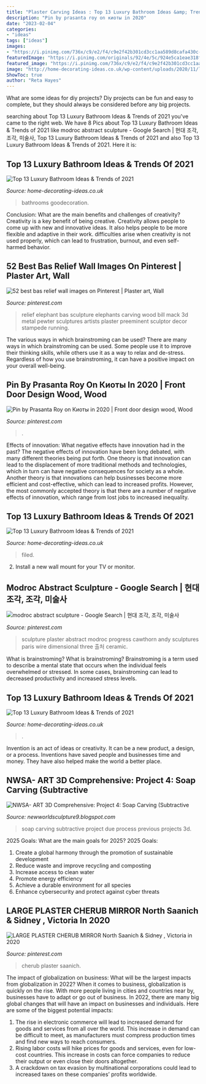 ```yaml
---
title: "Plaster Carving Ideas : Top 13 Luxury Bathroom Ideas &amp; Trends Of 2021"
description: "Pin by prasanta roy on киоты in 2020"
date: "2023-02-04"
categories:
- "ideas"
tags: ["ideas"]
images:
- "https://i.pinimg.com/736x/c9/e2/f4/c9e2f42b301cd3cc1aa589d8cafa430c--pewter-art-art-sculpture.jpg"
featuredImage: "https://i.pinimg.com/originals/92/4e/5c/924e5ca1eae318f3107ff168d38bc69c.jpg"
featured_image: "https://i.pinimg.com/736x/c9/e2/f4/c9e2f42b301cd3cc1aa589d8cafa430c--pewter-art-art-sculpture.jpg"
image: "http://home-decorating-ideas.co.uk/wp-content/uploads/2020/11/luxury-bathroom-ideas-13.jpg"
ShowToc: true
author: "Reta Hayes"
---
```



What are some ideas for diy projects?
Diy projects can be fun and easy to complete, but they should always be considered before any big projects.

	

		
searching about Top 13 Luxury Bathroom Ideas &amp; Trends of 2021 you've came to the right web. We have 8 Pics about Top 13 Luxury Bathroom Ideas &amp; Trends of 2021 like modroc abstract sculpture - Google Search | 현대 조각, 조각, 미술사, Top 13 Luxury Bathroom Ideas &amp; Trends of 2021 and also Top 13 Luxury Bathroom Ideas &amp; Trends of 2021. Here it is:
		
    
## Top 13 Luxury Bathroom Ideas &amp; Trends Of 2021

<img loading=lazy src="http://home-decorating-ideas.co.uk/wp-content/uploads/2020/11/luxury-bathroom-ideas-13.jpg" onerror="this.onerror=null;this.src='https://tse2.mm.bing.net/th?id=OIP.f0RoNXk69d-0d0JwzsX9-gHaJQ&amp;pid=15.1';" alt="Top 13 Luxury Bathroom Ideas &amp; Trends of 2021">

_Source: home-decorating-ideas.co.uk_

>bathrooms goodecoration. 

	

Conclusion: What are the main benefits and challenges of creativity?
Creativity is a key benefit of being creative. Creativity allows people to come up with new and innovative ideas. It also helps people to be more flexible and adaptive in their work. difficulties arise when creativity is not used properly, which can lead to frustration, burnout, and even self- harmed behavior.

    
## 52 Best Bas Relief Wall Images On Pinterest | Plaster Art, Wall

<img loading=lazy src="https://i.pinimg.com/736x/c9/e2/f4/c9e2f42b301cd3cc1aa589d8cafa430c--pewter-art-art-sculpture.jpg" onerror="this.onerror=null;this.src='https://tse1.mm.bing.net/th?id=OIP.WzzX7dUu1cfpPOYHe1dUuQHaFx&amp;pid=15.1';" alt="52 best bas relief wall images on Pinterest | Plaster art, Wall">

_Source: pinterest.com_

>relief elephant bas sculpture elephants carving wood bill mack 3d metal pewter sculptures artists plaster preeminent sculptor decor stampede running. 

	

The various ways in which brainstroming can be used?
There are many ways in which brainstroming can be used. Some people use it to improve their thinking skills, while others use it as a way to relax and de-stress. Regardless of how you use brainstroming, it can have a positive impact on your overall well-being.

    
## Pin By Prasanta Roy On Киоты In 2020 | Front Door Design Wood, Wood

<img loading=lazy src="https://i.pinimg.com/736x/56/27/cf/5627cf4757f6a183ac48ae84e9cf261b.jpg" onerror="this.onerror=null;this.src='https://tse1.mm.bing.net/th?id=OIP.pM33z-5tSgu0InRTv8hvpQAAAA&amp;pid=15.1';" alt="Pin by Prasanta Roy on Киоты in 2020 | Front door design wood, Wood">

_Source: pinterest.com_

>. 

	

Effects of innovation: What negative effects have innovation had in the past?
The negative effects of innovation have been long debated, with many different theories being put forth. One theory is that innovation can lead to the displacement of more traditional methods and technologies, which in turn can have negative consequences for society as a whole. Another theory is that innovations can help businesses become more efficient and cost-effective, which can lead to increased profits. However, the most commonly accepted theory is that there are a number of negative effects of innovation, which range from lost jobs to increased inequality.

    
## Top 13 Luxury Bathroom Ideas &amp; Trends Of 2021

<img loading=lazy src="http://home-decorating-ideas.co.uk/wp-content/uploads/2020/11/luxury-bathroom-ideas-9.jpg" onerror="this.onerror=null;this.src='https://tse3.mm.bing.net/th?id=OIP.6tEiHhmRHIpxx54IkTOhOQHaJQ&amp;pid=15.1';" alt="Top 13 Luxury Bathroom Ideas &amp; Trends of 2021">

_Source: home-decorating-ideas.co.uk_

>filed. 

	

2. Install a new wall mount for your TV or monitor.

    
## Modroc Abstract Sculpture - Google Search | 현대 조각, 조각, 미술사

<img loading=lazy src="https://i.pinimg.com/originals/92/4e/5c/924e5ca1eae318f3107ff168d38bc69c.jpg" onerror="this.onerror=null;this.src='https://tse4.mm.bing.net/th?id=OIP.qUCLYPk9AiZu1M6N8gd8rQHaJ4&amp;pid=15.1';" alt="modroc abstract sculpture - Google Search | 현대 조각, 조각, 미술사">

_Source: pinterest.com_

>sculpture plaster abstract modroc progress cawthorn andy sculptures paris wire dimensional three 출처 ceramic. 

	

What is brainstroming?
What is brainstroming? Brainstroming is a term used to describe a mental state that occurs when the individual feels overwhelmed or stressed. In some cases, brainstroming can lead to decreased productivity and increased stress levels.

    
## Top 13 Luxury Bathroom Ideas &amp; Trends Of 2021

<img loading=lazy src="http://home-decorating-ideas.co.uk/wp-content/uploads/2020/11/luxury-bathroom-ideas-10.jpg" onerror="this.onerror=null;this.src='https://tse3.mm.bing.net/th?id=OIP._5GAKDHqknr7suqfzUDsuwHaJN&amp;pid=15.1';" alt="Top 13 Luxury Bathroom Ideas &amp; Trends of 2021">

_Source: home-decorating-ideas.co.uk_

>. 

	

Invention is an act of ideas or creativity. It can be a new product, a design, or a process. Inventions have saved people and businesses time and money. They have also helped make the world a better place.

    
## NWSA- ART 3D Comprehensive: Project 4: Soap Carving (Subtractive

<img loading=lazy src="http://2.bp.blogspot.com/-SUmS2ZmYgAk/UMt5mD3LH6I/AAAAAAAABwo/KctAYU7Qh_o/s1600/sopahead.jpg" onerror="this.onerror=null;this.src='https://tse3.mm.bing.net/th?id=OIP.aFk5GqSrytSQzKjTuCP65AHaKX&amp;pid=15.1';" alt="NWSA- ART 3D Comprehensive: Project 4: Soap Carving (Subtractive">

_Source: newworldsculpture9.blogspot.com_

>soap carving subtractive project due process previous projects 3d. 

	

2025 Goals: What are the main goals for 2025?
2025 Goals: 
1. Create a global harmony through the promotion of sustainable development 
2. Reduce waste and improve recycling and composting 
3. Increase access to clean water 
4. Promote energy efficiency 
5. Achieve a durable environment for all species 
6. Enhance cybersecurity and protect against cyber threats 

    
## LARGE PLASTER CHERUB MIRROR North Saanich &amp; Sidney , Victoria In 2020

<img loading=lazy src="https://i.pinimg.com/originals/a6/12/99/a6129987926ab1f91af73f9ad22b975d.jpg" onerror="this.onerror=null;this.src='https://tse1.mm.bing.net/th?id=OIP.kR06pa3ZC_WD_48ppXwNzAHaHa&amp;pid=15.1';" alt="LARGE PLASTER CHERUB MIRROR North Saanich &amp; Sidney , Victoria in 2020">

_Source: pinterest.com_

>cherub plaster saanich. 

	

The impact of globalization on business: What will be the largest impacts from globalization in 2022?
When it comes to business, globalization is quickly on the rise. With more people living in cities and countries near by, businesses have to adapt or go out of business. In 2022, there are many big global changes that will have an impact on businesses and individuals. Here are some of the biggest potential impacts: 
1) The rise in electronic commerce will lead to increased demand for goods and services from all over the world. This increase in demand can be difficult to meet, as manufacturers must compress production times and find new ways to reach consumers. 
2) Rising labor costs will hike prices for goods and services, even for low-cost countries. This increase in costs can force companies to reduce their output or even close their doors altogether. 
3) A crackdown on tax evasion by multinational corporations could lead to increased taxes on these companies’ profits worldwide.

